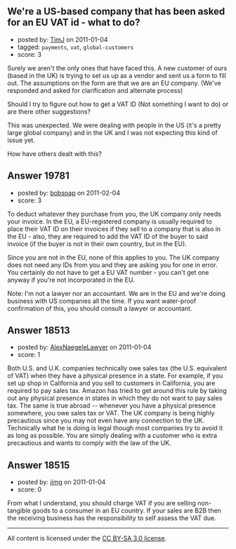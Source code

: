 ## We're a US-based company that has been asked for an EU VAT id - what to do?

- posted by: [TimJ](https://stackexchange.com/users/-1/1172-timj) on 2011-01-04
- tagged: `payments`, `vat`, `global-customers`
- score: 3

Surely we aren't the only ones that have faced this.  A new customer of ours (based in the UK) is trying to set us up as a vendor and sent us a form to fill out.  The assumptions on the form are that we are an EU company.  (We've responded and asked for clarification and alternate process)

Should I try to figure out how to get a VAT ID (Not something I want to do) or are there other suggestions?

This was unexpected.  We were dealing with people in the US (it's a pretty large global company) and in the UK and I was not expecting this kind of issue yet.  

How have others dealt with this?



## Answer 19781

- posted by: [bobsoap](https://stackexchange.com/users/-1/6141-bobsoap) on 2011-02-04
- score: 3

To deduct whatever they purchase from you, the UK company only needs your invoice. In the EU, a EU-registered company is usually required to place their VAT ID on their invoices if they sell to a company that is also in the EU - also, they are required to add the VAT ID of the buyer to said invoice (if the buyer is not in their own country, but in the EU).

Since you are not in the EU, none of this applies to you. The UK company does not need any IDs from you and they are asking you for one in error. You certainly do not have to get a EU VAT number - you can't get one anyway if you're not incorporated in the EU.

Note: I'm not a lawyer nor an accountant. We are in the EU and we're doing business with US companies all the time. If you want water-proof confirmation of this, you should consult a lawyer or accountant.


## Answer 18513

- posted by: [AlexNaegeleLawyer](https://stackexchange.com/users/-1/6331-alexnaegelelawyer) on 2011-01-04
- score: 1

Both U.S. and U.K. companies technically owe sales tax (the U.S. equivalent of VAT) when they have a physical presence in a state.  For example, if you set up shop in California and you sell to customers in California, you are required to pay sales tax.  Amazon has tried to get around this rule by taking out any physical presence in states in which they do not want to pay sales tax. 
   The same is true abroad -- whenever you have a physical presence somewhere, you owe sales tax or VAT.  The UK company is being highly precautious since you may not even have any connection to the UK.  
   Technically what he is doing is legal though most companies try to avoid it as long as possible.  You are simply dealing with a customer who is extra precautious and wants to comply with the law of the UK. 


## Answer 18515

- posted by: [jimg](https://stackexchange.com/users/-1/2380-jimg) on 2011-01-04
- score: 0

From what I understand, you should charge VAT if you are selling non-tangible goods to a consumer in an EU country. If your sales are B2B then the receiving business has the responsibility to self assess the VAT due.



---

All content is licensed under the [CC BY-SA 3.0 license](https://creativecommons.org/licenses/by-sa/3.0/).
